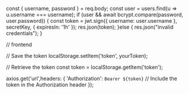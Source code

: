 const { username, password } = req.body;
const user = users.find(u => u.username === username);
if (user && await bcrypt.compare(password, user.password)) {
const token = jwt.sign({ username: user.username }, secretKey, { expiresIn: '1h' });
res.json(token);
}else
{
res.json("invalid credentials");
}

// frontend

// Save the token
localStorage.setItem('token', yourToken);

// Retrieve the token
const token = localStorage.getItem('token');

axios.get('url',headers: {
'Authorization': `Bearer ${token}` // Include the token in the Authorization header
});
